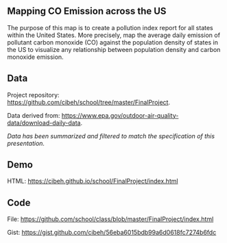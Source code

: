## Mapping CO Emission across the US

The purpose of this map is to create a pollution index report for all states within the United States. More precisely, map the average daily emission of pollutant carbon monoxide (CO) against the population density of states in the US to visualize any relationship between population density and carbon monoxide emission.

## Data
Project repository: https://github.com/cibeh/school/tree/master/FinalProject.

Data derived from: https://www.epa.gov/outdoor-air-quality-data/download-daily-data.

*Data has been summarized and filtered to match the specification of this presentation.*

## Demo

HTML: https://cibeh.github.io/school/FinalProject/index.html

## Code

File: https://github.com/school/class/blob/master/FinalProject/index.html

Gist: https://gist.github.com/cibeh/56eba6015bdb99a6d0618fc7274b6fdc
